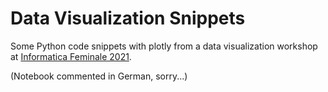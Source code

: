 # Data Visualization Snippets

Some Python code snippets with plotly from a data visualization workshop at [Informatica Feminale 2021](https://scientifica.de/bildungsangebote/informatica-feminale-bw/informatica-feminale-bw-2021/if-kurse-2021/?no_cache=1). 

(Notebook commented in German, sorry...)
